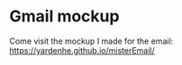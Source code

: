 # Gmail mockup

Come visit the mockup I made for the email:  https://yardenhe.github.io/misterEmail/